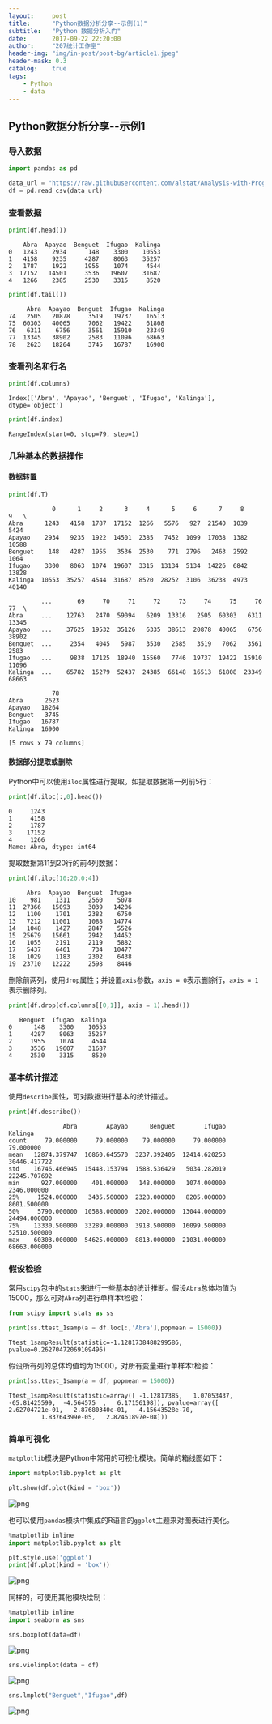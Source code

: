 ```yaml
---
layout:     post
title:      "Python数据分析分享--示例(1)"
subtitle:   "Python 数据分析入门"
date:       2017-09-22 22:20:00
author:     "207统计工作室"
header-img: "img/in-post/post-bg/article1.jpeg"
header-mask: 0.3
catalog:    true
tags:
    - Python
    - data
---
```



## Python数据分析分享--示例1

### 导入数据


```python
import pandas as pd

data_url = "https://raw.githubusercontent.com/alstat/Analysis-with-Programming/master/2014/Python/Numerical-Descriptions-of-the-Data/data.csv"
df = pd.read_csv(data_url)
```

### 查看数据


```python
print(df.head())
```

        Abra  Apayao  Benguet  Ifugao  Kalinga
    0   1243    2934      148    3300    10553
    1   4158    9235     4287    8063    35257
    2   1787    1922     1955    1074     4544
    3  17152   14501     3536   19607    31687
    4   1266    2385     2530    3315     8520



```python
print(df.tail())
```

         Abra  Apayao  Benguet  Ifugao  Kalinga
    74   2505   20878     3519   19737    16513
    75  60303   40065     7062   19422    61808
    76   6311    6756     3561   15910    23349
    77  13345   38902     2583   11096    68663
    78   2623   18264     3745   16787    16900


### 查看列名和行名


```python
print(df.columns)
```

    Index(['Abra', 'Apayao', 'Benguet', 'Ifugao', 'Kalinga'], dtype='object')



```python
print(df.index)
```

    RangeIndex(start=0, stop=79, step=1)


### 几种基本的数据操作

#### 数据转置


```python
print(df.T)
```

                0      1     2      3     4      5     6      7     8      9   \
    Abra      1243   4158  1787  17152  1266   5576   927  21540  1039   5424   
    Apayao    2934   9235  1922  14501  2385   7452  1099  17038  1382  10588   
    Benguet    148   4287  1955   3536  2530    771  2796   2463  2592   1064   
    Ifugao    3300   8063  1074  19607  3315  13134  5134  14226  6842  13828   
    Kalinga  10553  35257  4544  31687  8520  28252  3106  36238  4973  40140   

             ...       69     70     71     72     73     74     75     76     77  \
    Abra     ...    12763   2470  59094   6209  13316   2505  60303   6311  13345   
    Apayao   ...    37625  19532  35126   6335  38613  20878  40065   6756  38902   
    Benguet  ...     2354   4045   5987   3530   2585   3519   7062   3561   2583   
    Ifugao   ...     9838  17125  18940  15560   7746  19737  19422  15910  11096   
    Kalinga  ...    65782  15279  52437  24385  66148  16513  61808  23349  68663   

                78  
    Abra      2623  
    Apayao   18264  
    Benguet   3745  
    Ifugao   16787  
    Kalinga  16900  

    [5 rows x 79 columns]


#### 数据部分提取或删除

Python中可以使用`iloc`属性进行提取。如提取数据第一列前5行：


```python
print(df.iloc[:,0].head())
```

    0     1243
    1     4158
    2     1787
    3    17152
    4     1266
    Name: Abra, dtype: int64


提取数据第11到20行的前4列数据：


```python
print(df.iloc[10:20,0:4])
```

         Abra  Apayao  Benguet  Ifugao
    10    981    1311     2560    5078
    11  27366   15093     3039   14206
    12   1100    1701     2382    6750
    13   7212   11001     1088   14774
    14   1048    1427     2847    5526
    15  25679   15661     2942   14452
    16   1055    2191     2119    5882
    17   5437    6461      734   10477
    18   1029    1183     2302    6438
    19  23710   12222     2598    8446


删除前两列，使用`drop`属性；并设置`axis`参数，`axis = 0`表示删除行，`axis = 1`表示删除列。


```python
print(df.drop(df.columns[[0,1]], axis = 1).head())
```

       Benguet  Ifugao  Kalinga
    0      148    3300    10553
    1     4287    8063    35257
    2     1955    1074     4544
    3     3536   19607    31687
    4     2530    3315     8520


### 基本统计描述

使用`describe`属性，可对数据进行基本的统计描述。


```python
print(df.describe())
```

                   Abra        Apayao      Benguet        Ifugao       Kalinga
    count     79.000000     79.000000    79.000000     79.000000     79.000000
    mean   12874.379747  16860.645570  3237.392405  12414.620253  30446.417722
    std    16746.466945  15448.153794  1588.536429   5034.282019  22245.707692
    min      927.000000    401.000000   148.000000   1074.000000   2346.000000
    25%     1524.000000   3435.500000  2328.000000   8205.000000   8601.500000
    50%     5790.000000  10588.000000  3202.000000  13044.000000  24494.000000
    75%    13330.500000  33289.000000  3918.500000  16099.500000  52510.500000
    max    60303.000000  54625.000000  8813.000000  21031.000000  68663.000000


### 假设检验

常用`scipy`包中的`stats`来进行一些基本的统计推断。假设`Abra`总体均值为15000，那么可对`Abra`列进行单样本t检验：


```python
from scipy import stats as ss

print(ss.ttest_1samp(a = df.loc[:,'Abra'],popmean = 15000))
```

    Ttest_1sampResult(statistic=-1.1281738488299586, pvalue=0.26270472069109496)


假设所有列的总体均值均为15000，对所有变量进行单样本t检验：


```python
print(ss.ttest_1samp(a = df, popmean = 15000))
```

    Ttest_1sampResult(statistic=array([ -1.12817385,   1.07053437, -65.81425599,  -4.564575  ,   6.17156198]), pvalue=array([  2.62704721e-01,   2.87680340e-01,   4.15643528e-70,
             1.83764399e-05,   2.82461897e-08]))


### 简单可视化

`matplotlib`模块是Python中常用的可视化模块。简单的箱线图如下：


```python
import matplotlib.pyplot as plt

plt.show(df.plot(kind = 'box'))
```


![png](/img/in-post/Python_samp_1/samp_1_29_0.png)


也可以使用`pandas`模块中集成的R语言的`ggplot`主题来对图表进行美化。


```python
%matplotlib inline
import matplotlib.pyplot as plt

plt.style.use('ggplot')
print(df.plot(kind = 'box'))
```


![png](/img/in-post/Python_samp_1/samp_1_31_1.png)


同样的，可使用其他模块绘制：


```python
%matplotlib inline
import seaborn as sns

sns.boxplot(data=df)
```




![png](/img/in-post/Python_samp_1/samp_1_33_1.png)



```python
sns.violinplot(data = df)
```




![png](/img/in-post/Python_samp_1/samp_1_34_1.png)



```python
sns.lmplot("Benguet","Ifugao",df)
```



![png](/img/in-post/Python_samp_1/samp_1_35_1.png)
